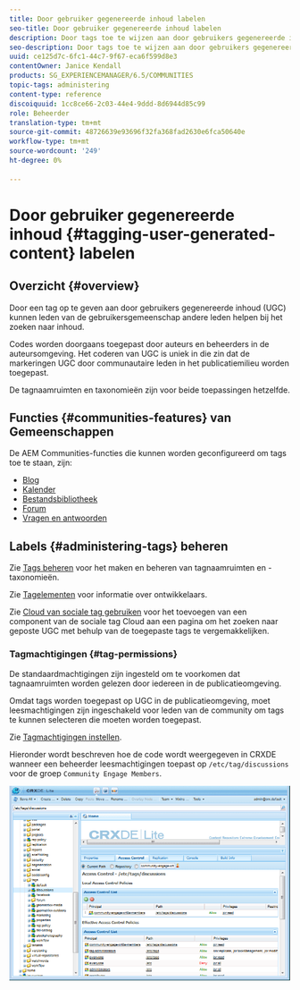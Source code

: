 ```yaml
---
title: Door gebruiker gegenereerde inhoud labelen
seo-title: Door gebruiker gegenereerde inhoud labelen
description: Door tags toe te wijzen aan door gebruikers gegenereerde inhoud (UGC) kunnen leden van de gebruikersgemeenschap andere leden helpen bij het zoeken naar inhoud
seo-description: Door tags toe te wijzen aan door gebruikers gegenereerde inhoud (UGC) kunnen leden van de gebruikersgemeenschap andere leden helpen bij het zoeken naar inhoud
uuid: ce125d7c-6fc1-44c7-9f67-eca6f599d8e3
contentOwner: Janice Kendall
products: SG_EXPERIENCEMANAGER/6.5/COMMUNITIES
topic-tags: administering
content-type: reference
discoiquuid: 1cc8ce66-2c03-44e4-9ddd-8d6944d85c99
role: Beheerder
translation-type: tm+mt
source-git-commit: 48726639e93696f32fa368fad2630e6fca50640e
workflow-type: tm+mt
source-wordcount: '249'
ht-degree: 0%

---
```



# Door gebruiker gegenereerde inhoud {#tagging-user-generated-content} labelen

## Overzicht {#overview}

Door een tag op te geven aan door gebruikers gegenereerde inhoud (UGC) kunnen leden van de gebruikersgemeenschap andere leden helpen bij het zoeken naar inhoud.

Codes worden doorgaans toegepast door auteurs en beheerders in de auteursomgeving. Het coderen van UGC is uniek in die zin dat de markeringen UGC door communautaire leden in het publicatiemilieu worden toegepast.

De tagnaamruimten en taxonomieën zijn voor beide toepassingen hetzelfde.

## Functies {#communities-features} van Gemeenschappen

De AEM Communities-functies die kunnen worden geconfigureerd om tags toe te staan, zijn:

* [Blog](blog-feature.md)
* [Kalender](calendar.md)
* [Bestandsbibliotheek](file-library.md)
* [Forum](forum.md#configuretheaddedforum)
* [Vragen en antwoorden](working-with-qna.md)

## Labels {#administering-tags} beheren

Zie [Tags beheren](../../help/sites-administering/tags.md#tagging-console) voor het maken en beheren van tagnaamruimten en -taxonomieën.

Zie [Tagelementen](tag.md) voor informatie over ontwikkelaars.

Zie [Cloud van sociale tag gebruiken](tagcloud.md) voor het toevoegen van een component van de sociale tag Cloud aan een pagina om het zoeken naar geposte UGC met behulp van de toegepaste tags te vergemakkelijken.

### Tagmachtigingen {#tag-permissions}

De standaardmachtigingen zijn ingesteld om te voorkomen dat tagnaamruimten worden gelezen door iedereen in de publicatieomgeving.

Omdat tags worden toegepast op UGC in de publicatieomgeving, moet leesmachtigingen zijn ingeschakeld voor leden van de community om tags te kunnen selecteren die moeten worden toegepast.

Zie [Tagmachtigingen instellen](../../help/sites-administering/tags.md#setting-tag-permissions).

Hieronder wordt beschreven hoe de code wordt weergegeven in CRXDE wanneer een beheerder leesmachtigingen toepast op `/etc/tag/discussions` voor de groep `Community Engage Members`.

![tagmachtigingen](assets/tag-permissions.png)

